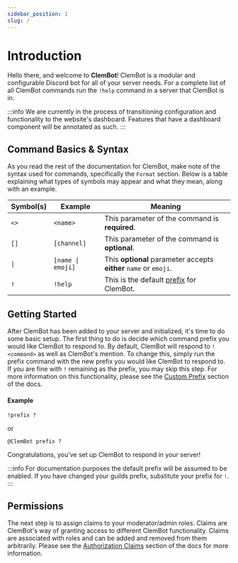 ```yaml
---
sidebar_position: 1
slug: /
---
```


# Introduction

Hello there, and welcome to **ClemBot**!
ClemBot is a modular and configurable Discord bot for all of your server needs.
For a complete list of all ClemBot commands run the `!help` command in a server that ClemBot is in.

:::info
We are currently in the process of transitioning configuration and functionality to the website's dashboard.
Features that have a dashboard component will be annotated as such.
:::

## Command Basics & Syntax

As you read the rest of the documentation for ClemBot, make note of the syntax used for commands, specifically
the `Format` section. Below is a table explaining what types of symbols may appear and what they mean, along with an
example.

| Symbol(s)           | Example                          | Meaning                                                           |
|---------------------|----------------------------------|-------------------------------------------------------------------|
| `<>`                | `<name>`                         | This parameter of the command is **required**.                    |
| `[]`                | `[channel]`                      | This parameter of the command is **optional**.                    |
| <code>&#124;</code> | <code>[name &#124; emoji]</code> | This **optional** parameter accepts **either** `name` or `emoji`. |
| `!`                 | `!help`                          | This is the default [prefix](./CustomPrefix.md) for ClemBot.      |

## Getting Started

After ClemBot has been added to your server and initialized, it's time to do some basic setup.
The first thing to do is decide which command prefix you would like ClemBot to respond to.
By default, ClemBot will respond to `!<command>` as well as ClemBot's mention.
To change this, simply run the prefix command with the new prefix you would like ClemBot to respond to.
If you are fine with `!` remaining as the prefix, you may skip this step.
For more information on this functionality, please see the [Custom Prefix](./CustomPrefix.md) section of the docs.

#### Example

```
!prefix ?
```

or

```
@ClemBot prefix ?
```

Congratulations, you've set up ClemBot to respond in your server!

:::info
For documentation purposes the default prefix will be assumed to be enabled.
If you have changed your guilds prefix, substitute your prefix for `!`.
:::

## Permissions

The next step is to assign claims to your moderator/admin roles.
Claims are ClemBot's way of granting access to different ClemBot functionality.
Claims are associated with roles and can be added and removed from them arbitrarily.
Please see the [Authorization Claims](./Claims.md) section of the docs for more information.
